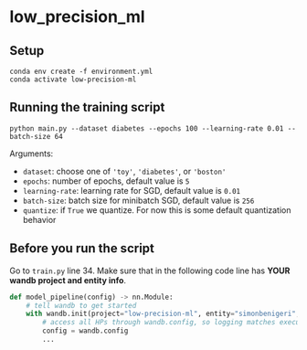 # low_precision_ml
 
## Setup

```
conda env create -f environment.yml  
conda activate low-precision-ml
```

## Running the training script
`python main.py --dataset diabetes --epochs 100 --learning-rate 0.01 --batch-size 64 `

Arguments:
* `dataset`: choose one of `'toy'`, `'diabetes'`, or `'boston'`
* `epochs`: number of epochs, default value is `5`
* `learning-rate`: learning rate for SGD, default value is `0.01`
* `batch-size`: batch size for minibatch SGD, default value is `256`
* `quantize`: if `True`  we quantize. For now this is some default quantization behavior

## Before you run the script
Go to `train.py` line 34. Make sure that in the following code line has **YOUR wandb project and entity info**.
```python
def model_pipeline(config) -> nn.Module:
    # tell wandb to get started
    with wandb.init(project="low-precision-ml", entity="simonbenigeri", config=config):
        # access all HPs through wandb.config, so logging matches execution!
        config = wandb.config
        ...
```